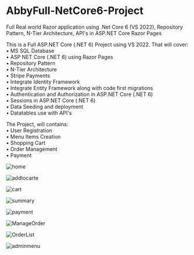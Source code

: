 # AbbyFull-NetCore6-Project
Full Real world Razor application using .Net Core 6 (VS 2022), Repository Pattern, N-Tier Architecture, API's in ASP.NET Core Razor Pages

This is a Full ASP.NET Core (.NET 6) Project using VS 2022. That will cover:<br>
•	MS SQL Database<br>
•	ASP NET Core (.NET 6) using Razor Pages<br>
•	Repository Pattern<br>
•	N-Tier Architecture<br>
•	Stripe Payments<br>
•	Integrate Identity Framework <br>
•	Integrate Entity Framework along with code first migrations<br>
•	Authentication and Authorization in ASP.NET Core (.NET 6)<br>
•	Sessions in ASP.NET Core (.NET 6)<br>
•	Data Seeding and deployment<br>
• Datatables use with API's<br>

The Project, will contains:<br>
•	User Registration<br>
•	Menu Items Creation<br>
•	Shopping Cart<br>
•	Order Management<br>
•	Payment <br>

![home](https://github.com/becharakfoury/Full-NetCore6-Project/assets/81804866/00c3dfda-a010-4b7b-92da-2788c3065e58)

![addtocarte](https://github.com/becharakfoury/Full-NetCore6-Project/assets/81804866/c72da2b5-d1ed-4bdb-9092-fe76ec27f9b6)

![cart](https://github.com/becharakfoury/Full-NetCore6-Project/assets/81804866/c2a236bd-b5f7-4de4-abed-0532cda288af)

![summary](https://github.com/becharakfoury/Full-NetCore6-Project/assets/81804866/519758bd-0651-4b71-b9d3-60ad62110d69)

![payment](https://github.com/becharakfoury/Full-NetCore6-Project/assets/81804866/483ee8a1-d7a7-47a8-941a-54eb77ef6e0e)

![ManageOrder](https://github.com/becharakfoury/Full-NetCore6-Project/assets/81804866/2f380ea7-cb44-4825-96e0-16469c825ad4)

![OrderList](https://github.com/becharakfoury/Full-NetCore6-Project/assets/81804866/7cde5d46-5629-43d5-9c78-581453736378)

![adminmenu](https://github.com/becharakfoury/Full-NetCore6-Project/assets/81804866/92773344-f01f-4e6a-9fe2-e3f0b72180fd)










